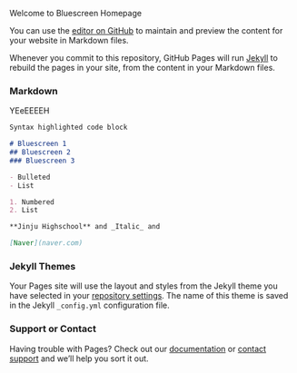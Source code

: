 Welcome to Bluescreen Homepage

You can use the [editor on GitHub](https://github.com/lty3323/lty3323.github.io/edit/master/README.md) to maintain and preview the content for your website in Markdown files.

Whenever you commit to this repository, GitHub Pages will run [Jekyll](https://jekyllrb.com/) to rebuild the pages in your site, from the content in your Markdown files.

### Markdown

YEeEEEEH

```markdown
Syntax highlighted code block

# Bluescreen 1  
## Bluescreen 2
### Bluescreen 3

- Bulleted
- List

1. Numbered
2. List

**Jinju Highschool** and _Italic_ and 

[Naver](naver.com) 
```

### Jekyll Themes

Your Pages site will use the layout and styles from the Jekyll theme you have selected in your [repository settings](https://github.com/lty3323/lty3323.github.io/settings). The name of this theme is saved in the Jekyll `_config.yml` configuration file.

### Support or Contact

Having trouble with Pages? Check out our [documentation](https://help.github.com/categories/github-pages-basics/) or [contact support](https://github.com/contact) and we’ll help you sort it out.
